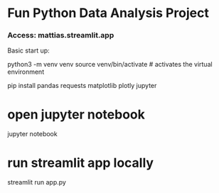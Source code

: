 # Fun Python Data Analysis Project

### Access: mattias.streamlit.app

Basic start up:

python3 -m venv venv
source venv/bin/activate  # activates the virtual environment

pip install pandas requests matplotlib plotly jupyter

# open jupyter notebook
jupyter notebook

# run streamlit app locally
streamlit run app.py
